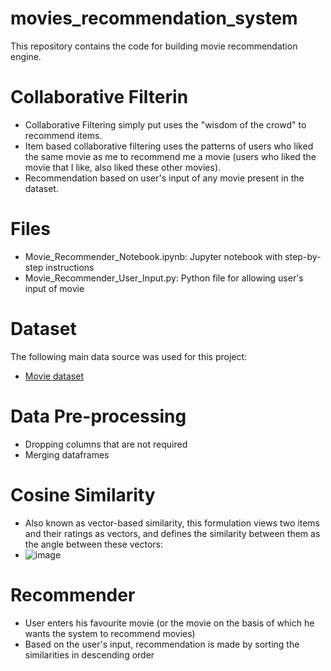 # movies_recommendation_system
This repository contains the code for building movie recommendation engine.
# Collaborative Filterin
- Collaborative Filtering simply put uses the "wisdom of the crowd" to recommend items.
- Item based collaborative filtering uses the patterns of users who liked the same movie as me to recommend me a movie (users who liked the movie that I like, also liked these other movies).
- Recommendation based on user's input of any movie present in the dataset.
# Files
- Movie_Recommender_Notebook.ipynb: Jupyter notebook with step-by-step instructions
- Movie_Recommender_User_Input.py: Python file for allowing user's input of movie
# Dataset
The following main data source was used for this project:
- [Movie dataset](https://www.kaggle.com/datasets/tmdb/tmdb-movie-metadata?select=tmdb_5000_movies.csv)
# Data Pre-processing
- Dropping columns that are not required
- Merging dataframes
# Cosine Similarity
- Also known as vector-based similarity, this formulation views two items and their ratings as vectors, and defines the similarity between them as the angle between these vectors:
- ![image](https://user-images.githubusercontent.com/96784632/183915924-974d6e7e-124f-46af-bcfe-5150f9eb1d0b.png)


# Recommender
- User enters his favourite movie (or the movie on the basis of which he wants the system to recommend movies)
- Based on the user's input, recommendation is made by sorting the similarities in descending order
